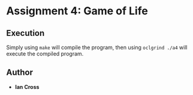# Assignment 4: Game of Life

## Execution

Simply using `make` will compile the program, then using `oclgrind ./a4` will execute the compiled program.

## Author

- **Ian Cross**
